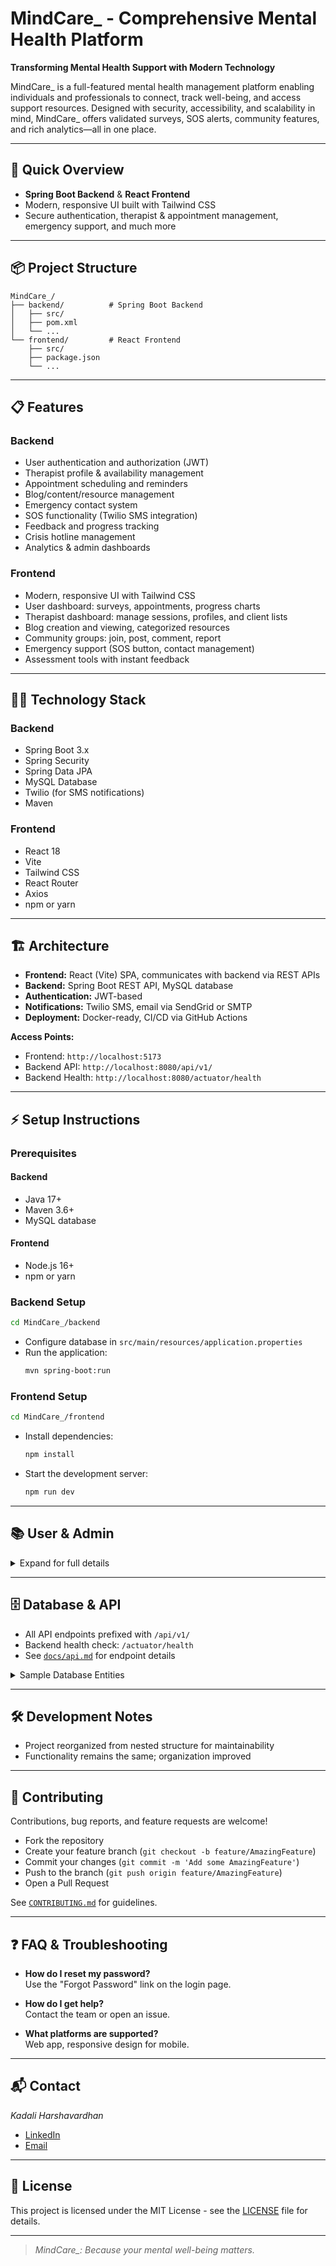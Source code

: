 # MindCare_ - Comprehensive Mental Health Platform

**Transforming Mental Health Support with Modern Technology**

MindCare_ is a full-featured mental health management platform enabling individuals and professionals to connect, track well-being, and access support resources. Designed with security, accessibility, and scalability in mind, MindCare_ offers validated surveys, SOS alerts, community features, and rich analytics—all in one place.

---

## 🚀 Quick Overview

- **Spring Boot Backend** & **React Frontend**
- Modern, responsive UI built with Tailwind CSS
- Secure authentication, therapist & appointment management, emergency support, and much more

---

## 📦 Project Structure

```
MindCare_/
├── backend/          # Spring Boot Backend
│   ├── src/
│   ├── pom.xml
│   └── ...
└── frontend/         # React Frontend
    ├── src/
    ├── package.json
    └── ...
```

---

## 📋 Features

### Backend

- User authentication and authorization (JWT)
- Therapist profile & availability management
- Appointment scheduling and reminders
- Blog/content/resource management
- Emergency contact system
- SOS functionality (Twilio SMS integration)
- Feedback and progress tracking
- Crisis hotline management
- Analytics & admin dashboards

### Frontend

- Modern, responsive UI with Tailwind CSS
- User dashboard: surveys, appointments, progress charts
- Therapist dashboard: manage sessions, profiles, and client lists
- Blog creation and viewing, categorized resources
- Community groups: join, post, comment, report
- Emergency support (SOS button, contact management)
- Assessment tools with instant feedback

---

## 🧑‍💻 Technology Stack

### Backend

- Spring Boot 3.x
- Spring Security
- Spring Data JPA
- MySQL Database
- Twilio (for SMS notifications)
- Maven

### Frontend

- React 18
- Vite
- Tailwind CSS
- React Router
- Axios
- npm or yarn

---

## 🏗 Architecture

- **Frontend:** React (Vite) SPA, communicates with backend via REST APIs
- **Backend:** Spring Boot REST API, MySQL database
- **Authentication:** JWT-based
- **Notifications:** Twilio SMS, email via SendGrid or SMTP
- **Deployment:** Docker-ready, CI/CD via GitHub Actions

**Access Points:**
- Frontend: `http://localhost:5173`
- Backend API: `http://localhost:8080/api/v1/`
- Backend Health: `http://localhost:8080/actuator/health`

---

## ⚡ Setup Instructions

### Prerequisites

#### Backend
- Java 17+
- Maven 3.6+
- MySQL database

#### Frontend
- Node.js 16+
- npm or yarn

### Backend Setup

```bash
cd MindCare_/backend
```
- Configure database in `src/main/resources/application.properties`
- Run the application:
  ```bash
  mvn spring-boot:run
  ```

### Frontend Setup

```bash
cd MindCare_/frontend
```
- Install dependencies:
  ```bash
  npm install
  ```
- Start the development server:
  ```bash
  npm run dev
  ```

---

## 📚 User & Admin

<details>
<summary>Expand for full details</summary>

### Users
1. **Registration & Login:** Email/password signup, confirmation, password reset.
2. **Profile:** Name, age, photo, location, emergency contacts.
3. **Survey:** Assess mental health, get instant, personalized recommendations.
4. **Emergency Contacts:** Add/edit/delete contacts, confirmation messages.
5. **Appointments:** View/book/cancel/reschedule, reminders via email/SMS.
6. **Community:** Join, post, comment, get notifications, report violations.
7. **Progress Tracking:** Charts, monthly trends, PDF export.
8. **SOS:** Send location-based alerts to contacts.

### Admins
9. **Therapist Management:** Add/update/remove, set availability, booking notifications.
10. **Hotline Management:** Add/update, location-based dashboards, inactivity alerts.
11. **Resource Content:** Upload/edit/remove articles, categorize for easy access.
12. **Analytics:** User engagement, trends, exportable data.
13. **Community Oversight:** Create/edit groups, appoint moderators, handle reports.

</details>

---

## 🗄 Database & API

- All API endpoints prefixed with `/api/v1/`
- Backend health check: `/actuator/health`
- See [`docs/api.md`](docs/api.md) for endpoint details

<details>
<summary>Sample Database Entities</summary>

- **User:** id, name, email, password, age, profile picture, location, emergency contacts
- **Therapist:** id, name, specialty, availability, profile, appointments
- **Appointment:** id, user_id, therapist_id, scheduled_time, status
- **Survey:** id, user_id, answers, result, timestamp
- **EmergencyContact:** id, user_id, name, phone
- **Group:** id, name, description, members, posts
- **Post:** id, group_id, user_id, content, timestamp
- **Resource/Blog:** id, title, content, category, author
</details>

---

## 🛠 Development Notes

- Project reorganized from nested structure for maintainability
- Functionality remains the same; organization improved

---

## 🤝 Contributing

Contributions, bug reports, and feature requests are welcome!

- Fork the repository
- Create your feature branch (`git checkout -b feature/AmazingFeature`)
- Commit your changes (`git commit -m 'Add some AmazingFeature'`)
- Push to the branch (`git push origin feature/AmazingFeature`)
- Open a Pull Request

See [`CONTRIBUTING.md`](CONTRIBUTING.md) for guidelines.

---

## ❓ FAQ & Troubleshooting

- **How do I reset my password?**  
  Use the "Forgot Password" link on the login page.

- **How do I get help?**  
  Contact the team or open an issue.

- **What platforms are supported?**  
  Web app, responsive design for mobile.

---

## 📬 Contact

*Kadali Harshavardhan*  
- [LinkedIn](https://linkedin.com/in/Kadaliharsha)
- [Email](mailto:kadali.hrv@email.com)

---

## 📄 License

This project is licensed under the MIT License - see the [LICENSE](LICENSE) file for details.

---

> *MindCare_: Because your mental well-being matters.*
